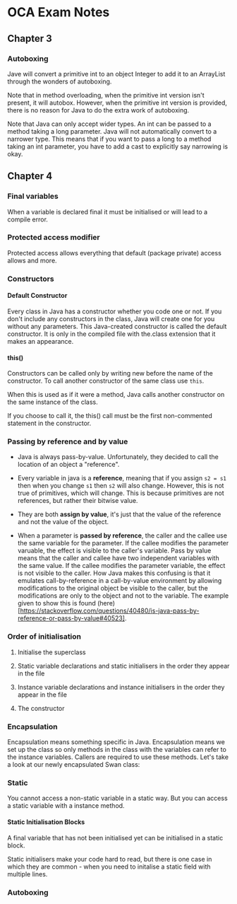 # OCA Exam Notes

## Chapter 3

### Autoboxing

Jave will convert a primitive int to an object Integer to add it to an ArrayList through the wonders of autoboxing.

Note that in method overloading, when the primitive int version isn't present, it will autobox. However, when the primitive int version is provided, there is no reason for Java to do the extra work of autoboxing.

Note that Java can only accept wider types. An int can be passed to a method taking a long parameter. Java will not automatically convert to a narrower type. This means that if you want to pass a long to a method taking an int parameter, you have to add a cast to explicitly say narrowing is okay.

## Chapter 4

### Final variables

When a variable is declared final it must be initialised or will lead to a compile error.

### Protected access modifier

Protected access allows everything that default (package private) access allows and more.


### Constructors

#### Default Constructor

Every class in Java has a constructor whether you code one or not. If you don't include any constructors in the class, Java will create one for you without any parameters. This Java-created constructor is called the default constructor. It is only in the compiled file with the.class extension that it makes an appearance.

#### this()

Constructors can be called only by writing new before the name of the constructor. To call another constructor of the same class use `this`.

When this is used as if it were a method, Java calls another constructor on the same instance of the class.

If you choose to call it, the this() call must be the first non-commented statement in the constructor.



### Passing by reference and by value

* Java is always pass-by-value. Unfortunately, they decided to call the location of an object a "reference".

* Every variable in java is a **reference**, meaning that if you assign `s2 = s1` then when you change `s1` then `s2` will also change. However, this is not true of primitives, which will change. This is because primitives are not references, but rather their bitwise value.

* They are both **assign by value**, it's just that the value of the reference and not the value of the object.

* When a parameter is **passed by reference**, the caller and the callee use the same variable for the parameter. If the callee modifies the parameter varuable, the effect is visible to the caller's variable. Pass by value means that the caller and callee have two independent variables with the same value. If the callee modifies the parameter variable, the effect is not visible to the caller. How Java makes this confusing is that it emulates call-by-reference in a call-by-value environment by allowing modifications to the original object be visible to the caller, but the modifications are only to the object and not to the variable. The example given to show this is found (here)[https://stackoverflow.com/questions/40480/is-java-pass-by-reference-or-pass-by-value#40523].


### Order of initialisation

1. Initialise the superclass

2. Static variable declarations and static initialisers in the order they appear in the file

3. Instance variable declarations and instance initialisers in the order they appear in the file

4. The constructor



### Encapsulation

Encapsulation means something specific in Java. Encapsulation means we set up the class so only methods in the class with the variables can refer to the instance variables. Callers are required to use these methods. Let's take a look at our newly encapsulated Swan class:



### Static

You cannot access a non-static variable in a static way. But you can access a static variable with a instance method.

#### Static Initialisation Blocks

A final variable that has not been initialised yet can be initialised in a static block.

Static initialisers make your code hard to read, but there is one case in which they are common - when you need to initalise a static field with multiple lines.


### Autoboxing
